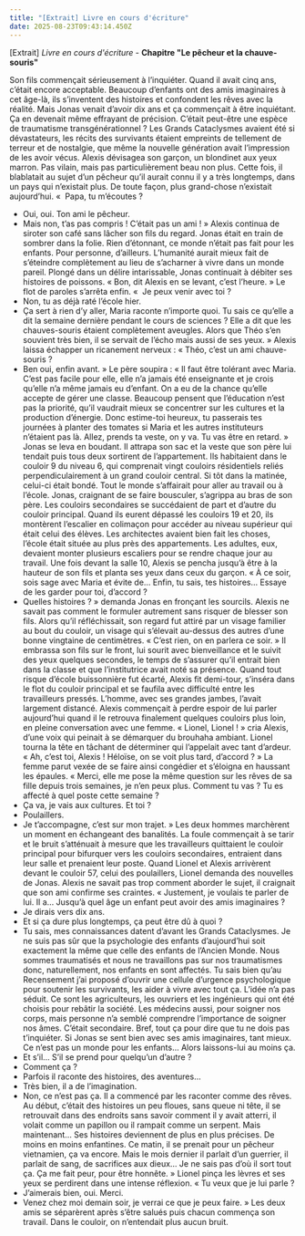 ```yaml
---
title: "[Extrait] Livre en cours d'écriture"
date: 2025-08-23T09:43:14.450Z
---
```

\[Extrait] *Livre en cours d'écriture* - **Chapitre "Le pêcheur et la chauve-souris"**

Son fils commençait sérieusement à l’inquiéter. Quand il avait cinq ans, c’était encore acceptable. Beaucoup d’enfants ont des amis imaginaires à cet âge-là, ils s’inventent des histoires et confondent les rêves avec la réalité. Mais Jonas venait d’avoir dix ans et ça commençait à être inquiétant. Ça en devenait même effrayant de précision. C’était peut-être une espèce de traumatisme transgénérationnel ? Les Grands Cataclysmes avaient été si dévastateurs, les récits des survivants étaient empreints de tellement de terreur et de nostalgie, que même la nouvelle génération avait l’impression de les avoir vécus. Alexis dévisagea son garçon, un blondinet aux yeux marron. Pas vilain, mais pas particulièrement beau non plus. Cette fois, il blablatait au sujet d’un pêcheur qu’il aurait connu il y a très longtemps, dans un pays qui n’existait plus. De toute façon, plus grand-chose n’existait aujourd’hui.
«  Papa, tu m’écoutes ?
- Oui, oui. Ton ami le pêcheur.
- Mais non, t’as pas compris ! C’était pas un ami ! »
Alexis continua de siroter son café sans lâcher son fils du regard. Jonas était en train de sombrer dans la folie. Rien d’étonnant, ce monde n’était pas fait pour les enfants. Pour personne, d’ailleurs. L’humanité aurait mieux fait de s’éteindre complètement au lieu de s’acharner à vivre dans un monde pareil. Plongé dans un délire intarissable, Jonas continuait à débiter ses histoires de poissons.
« Bon, dit Alexis en se levant, c’est l’heure. »
Le flot de paroles s’arrêta enfin.
«  Je peux venir avec toi ?
- Non, tu as déjà raté l’école hier.
- Ça sert à rien d’y aller, Maria raconte n’importe quoi. Tu sais ce qu’elle a dit la semaine dernière pendant le cours de sciences ? Elle a dit que les chauves-souris étaient complètement aveugles. Alors que Théo s’en souvient très bien, il se servait de l’écho mais aussi de ses yeux. »
Alexis laissa échapper un ricanement nerveux : « Théo, c’est un ami chauve-souris ?
- Ben oui, enfin avant. »
Le père soupira : « Il faut être tolérant avec Maria. C’est pas facile pour elle, elle n’a jamais été enseignante et je crois qu’elle n’a même jamais eu d’enfant. On a eu de la chance qu’elle accepte de gérer une classe. Beaucoup pensent que l’éducation n’est pas la priorité, qu’il vaudrait mieux se concentrer sur les cultures et la production d’énergie. Donc estime-toi heureux, tu passerais tes journées à planter des tomates si Maria et les autres instituteurs n’étaient pas là. Allez, prends ta veste, on y va. Tu vas être en retard. »
Jonas se leva en boudant. Il attrapa son sac et la veste que son père lui tendait puis tous deux sortirent de l’appartement.
Ils habitaient dans le couloir 9 du niveau 6, qui comprenait vingt couloirs résidentiels reliés perpendiculairement à un grand couloir central. Si tôt dans la matinée, celui-ci était bondé. Tout le monde s’affairait pour aller au travail ou à l’école. Jonas, craignant de se faire bousculer, s’agrippa au bras de son père. Les couloirs secondaires se succédaient de part et d’autre du couloir principal. Quand ils eurent dépassé les couloirs 19 et 20, ils montèrent l’escalier en colimaçon pour accéder au niveau supérieur qui était celui des élèves. Les architectes avaient bien fait les choses, l’école était située au plus près des appartements. Les adultes, eux, devaient monter plusieurs escaliers pour se rendre chaque jour au travail.
Une fois devant la salle 10, Alexis se pencha jusqu’à être à la hauteur de son fils et planta ses yeux dans ceux du garçon.
« À ce soir, sois sage avec Maria et évite de… Enfin, tu sais, tes histoires… Essaye de les garder pour toi, d’accord ?
- Quelles histoires ? » demanda Jonas en fronçant les sourcils.
Alexis ne savait pas comment le formuler autrement sans risquer de blesser son fils. Alors qu’il réfléchissait, son regard fut attiré par un visage familier au bout du couloir, un visage qui s’élevait au-dessus des autres d’une bonne vingtaine de centimètres.
« C’est rien, on en parlera ce soir. »
Il embrassa son fils sur le front, lui sourit avec bienveillance et le suivit des yeux quelques secondes, le temps de s’assurer qu’il entrait bien dans la classe et que l’institutrice avait noté sa présence. Quand tout risque d’école buissonnière fut écarté, Alexis fit demi-tour, s’inséra dans le flot du couloir principal et se faufila avec difficulté entre les travailleurs pressés. L’homme, avec ses grandes jambes, l’avait largement distancé. Alexis commençait à perdre espoir de lui parler aujourd’hui quand il le retrouva finalement quelques couloirs plus loin, en pleine conversation avec une femme.
« Lionel, Lionel ! » cria Alexis, d’une voix qui peinait à se démarquer du brouhaha ambiant.
Lionel tourna la tête en tâchant de déterminer qui l’appelait avec tant d’ardeur.
« Ah, c’est toi, Alexis ! Héloïse, on se voit plus tard, d’accord ? »
La femme parut vexée de se faire ainsi congédier et s’éloigna en haussant les épaules.
« Merci, elle me pose la même question sur les rêves de sa fille depuis trois semaines, je n’en peux plus. Comment tu vas ? Tu es affecté à quel poste cette semaine ?
- Ça va, je vais aux cultures. Et toi ?
- Poulaillers.
- Je t’accompagne, c’est sur mon trajet. »
Les deux hommes marchèrent un moment en échangeant des banalités. La foule commençait à se tarir et le bruit s’atténuait à mesure que les travailleurs quittaient le couloir principal pour bifurquer vers les couloirs secondaires, entraient dans leur salle et prenaient leur poste. Quand Lionel et Alexis arrivèrent devant le couloir 57, celui des poulaillers, Lionel demanda des nouvelles de Jonas. Alexis ne savait pas trop comment aborder le sujet, il craignait que son ami confirme ses craintes.
« Justement, je voulais te parler de lui. Il a… Jusqu’à quel âge un enfant peut avoir des amis imaginaires ?
- Je dirais vers dix ans.
- Et si ça dure plus longtemps, ça peut être dû à quoi ?
- Tu sais, mes connaissances datent d’avant les Grands Cataclysmes. Je ne suis pas sûr que la psychologie des enfants d’aujourd’hui soit exactement la même que celle des enfants de l’Ancien Monde. Nous sommes traumatisés et nous ne travaillons pas sur nos traumatismes donc, naturellement, nos enfants en sont affectés. Tu sais bien qu’au Recensement j’ai proposé d’ouvrir une cellule d’urgence psychologique pour soutenir les survivants, les aider à vivre avec tout ça. L’idée n’a pas séduit. Ce sont les agriculteurs, les ouvriers et les ingénieurs qui ont été choisis pour rebâtir la société. Les médecins aussi, pour soigner nos corps, mais personne n’a semblé comprendre l’importance de soigner nos âmes. C’était secondaire. Bref, tout ça pour dire que tu ne dois pas t’inquiéter. Si Jonas se sent bien avec ses amis imaginaires, tant mieux. Ce n’est pas un monde pour les enfants… Alors laissons-lui au moins ça.
- Et s’il… S’il se prend pour quelqu’un d’autre ?
- Comment ça ?
- Parfois il raconte des histoires, des aventures…
- Très bien, il a de l’imagination.
- Non, ce n’est pas ça. Il a commencé par les raconter comme des rêves. Au début, c’était des histoires un peu floues, sans queue ni tête, il se retrouvait dans des endroits sans savoir comment il y avait atterri, il volait comme un papillon ou il rampait comme un serpent. Mais maintenant… Ses histoires deviennent de plus en plus précises. De moins en moins enfantines. Ce matin, il se prenait pour un pêcheur vietnamien, ça va encore. Mais le mois dernier il parlait d’un guerrier, il parlait de sang, de sacrifices aux dieux… Je ne sais pas d’où il sort tout ça. Ça me fait peur, pour être honnête. »
Lionel pinça les lèvres et ses yeux se perdirent dans une intense réflexion.
« Tu veux que je lui parle ?
- J’aimerais bien, oui. Merci.
- Venez chez moi demain soir, je verrai ce que je peux faire. »
Les deux amis se séparèrent après s’être salués puis chacun commença son travail. Dans le couloir, on n’entendait plus aucun bruit.